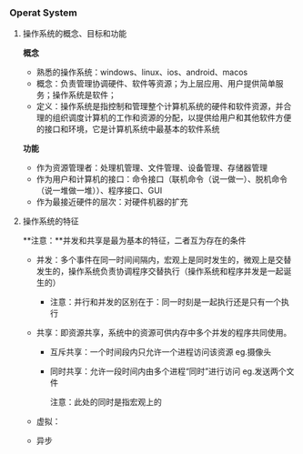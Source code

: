 ### Operat System

1. 操作系统的概念、目标和功能

   **概念**

   - 熟悉的操作系统：windows、linux、ios、android、macos
   - 概念：负责管理协调硬件、软件等资源；为上层应用、用户提供简单服务；操作系统是软件；
   -  定义：操作系统是指控制和管理整个计算机系统的硬件和软件资源，并合理的组织调度计算机的工作和资源的分配，以提供给用户和其他软件方便的接口和环境，它是计算机系统中最基本的软件系统

   **功能**

   - 作为资源管理者：处理机管理、文件管理、设备管理、存储器管理
   - 作为用户和计算机的接口：命令接口（联机命令（说一做一）、脱机命令（说一堆做一堆））、程序接口、GUI
   - 作为最接近硬件的层次：对硬件机器的扩充

2. 操作系统的特征

   **注意：**并发和共享是最为基本的特征，二者互为存在的条件

   - 并发：多个事件在同一时间间隔内，宏观上是同时发生的，微观上是交替发生的，操作系统负责协调程序交替执行（操作系统和程序并发是一起诞生的）

     - 注意：并行和并发的区别在于：同一时刻是一起执行还是只有一个执行

   - 共享：即资源共享，系统中的资源可供内存中多个并发的程序共同使用。

     - 互斥共享：一个时间段内只允许一个进程访问该资源	eg.摄像头

     - 同时共享：允许一段时间内由多个进程“同时”进行访问   eg.发送两个文件

       注意：此处的同时是指宏观上的

   - 虚拟：

   - 异步

